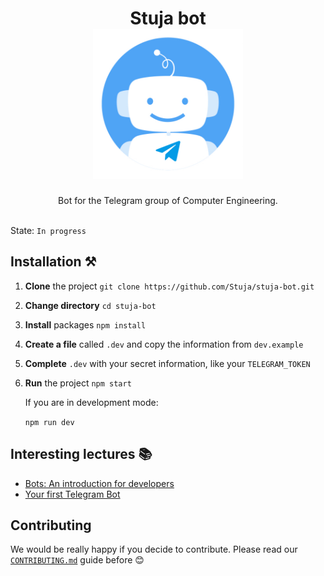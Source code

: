 <h1 align="center">
    Stuja bot 
    <br/>
    <img alt="Bot image" title="Bot image" src="images/logo.jpg" width="240">
    <br/>
</h1>


<p align="center">
    Bot for the Telegram group of Computer Engineering.
    <br/> <br/>
</p>


State: `In progress`

## Installation ⚒️

1. **Clone** the project
   `git clone https://github.com/Stuja/stuja-bot.git`

2. **Change directory**
   `cd stuja-bot`

3. **Install** packages
   `npm install`

4. **Create a file** called `.dev` and copy the information from `dev.example`

5. **Complete** `.dev` with your secret information, like your `TELEGRAM_TOKEN`

6. **Run** the project
   `npm start`

   If you are in development mode:

   `npm run dev`



## Interesting lectures 📚

* [Bots: An introduction for developers](https://core.telegram.org/bots)
* [Your first Telegram Bot](https://aabedraba.com/taller-gdg)



## Contributing 

We would be really happy if you decide to contribute. Please read our [`CONTRIBUTING.md`](doc/CONTRIBUTING.md) guide before 😊

